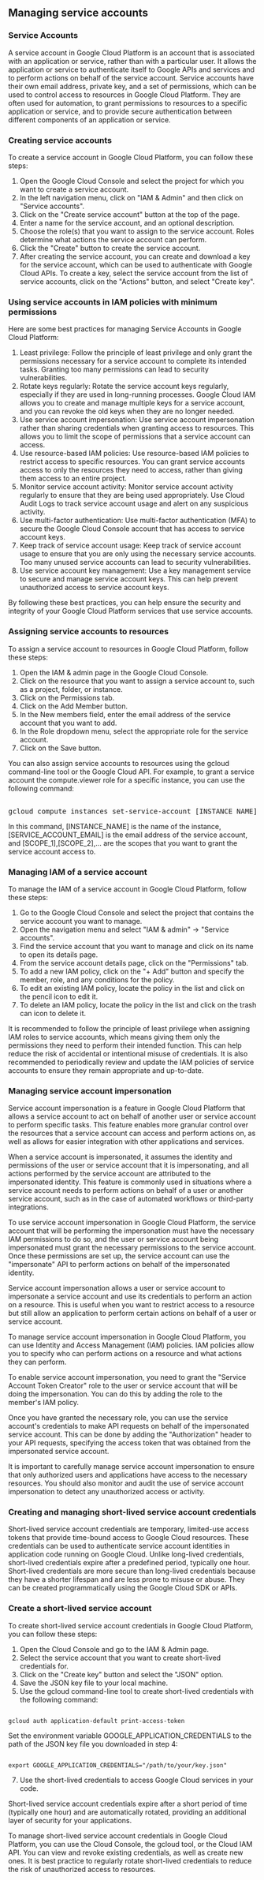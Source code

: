## Managing service accounts

### Service Accounts
A service account in Google Cloud Platform is an account that is associated with an application or service, rather than with a particular user. It allows the application or service to authenticate itself to Google APIs and services and to perform actions on behalf of the service account. Service accounts have their own email address, private key, and a set of permissions, which can be used to control access to resources in Google Cloud Platform. They are often used for automation, to grant permissions to resources to a specific application or service, and to provide secure authentication between different components of an application or service.

### Creating service accounts

To create a service account in Google Cloud Platform, you can follow these steps:

1. Open the Google Cloud Console and select the project for which you want to create a service account.
2. In the left navigation menu, click on "IAM & Admin" and then click on "Service accounts".
3. Click on the "Create service account" button at the top of the page.
4. Enter a name for the service account, and an optional description.
5. Choose the role(s) that you want to assign to the service account. Roles determine what actions the service account can perform.
6. Click the "Create" button to create the service account.
7. After creating the service account, you can create and download a key for the service account, which can be used to authenticate with Google Cloud APIs. To create a key, select the service account from the list of service accounts, click on the "Actions" button, and select "Create key".

### Using service accounts in IAM policies with minimum permissions
Here are some best practices for managing Service Accounts in Google Cloud Platform:

1. Least privilege: Follow the principle of least privilege and only grant the permissions necessary for a service account to complete its intended tasks. Granting too many permissions can lead to security vulnerabilities.
2. Rotate keys regularly: Rotate the service account keys regularly, especially if they are used in long-running processes. Google Cloud IAM allows you to create and manage multiple keys for a service account, and you can revoke the old keys when they are no longer needed.
3. Use service account impersonation: Use service account impersonation rather than sharing credentials when granting access to resources. This allows you to limit the scope of permissions that a service account can access.
4. Use resource-based IAM policies: Use resource-based IAM policies to restrict access to specific resources. You can grant service accounts access to only the resources they need to access, rather than giving them access to an entire project.
5. Monitor service account activity: Monitor service account activity regularly to ensure that they are being used appropriately. Use Cloud Audit Logs to track service account usage and alert on any suspicious activity.
6. Use multi-factor authentication: Use multi-factor authentication (MFA) to secure the Google Cloud Console account that has access to service account keys.
7. Keep track of service account usage: Keep track of service account usage to ensure that you are only using the necessary service accounts. Too many unused service accounts can lead to security vulnerabilities.
8. Use service account key management: Use a key management service to secure and manage service account keys. This can help prevent unauthorized access to service account keys.

By following these best practices, you can help ensure the security and integrity of your Google Cloud Platform services that use service accounts.

### Assigning service accounts to resources
To assign a service account to resources in Google Cloud Platform, follow these steps:

1. Open the IAM & admin page in the Google Cloud Console.
2. Click on the resource that you want to assign a service account to, such as a project, folder, or instance.
3. Click on the Permissions tab.
4. Click on the Add Member button.
5. In the New members field, enter the email address of the service account that you want to add.
6. In the Role dropdown menu, select the appropriate role for the service account.
7. Click on the Save button.

You can also assign service accounts to resources using the gcloud command-line tool or the Google Cloud API. For example, to grant a service account the compute.viewer role for a specific instance, you can use the following command:

<pre><cloud>
gcloud compute instances set-service-account [INSTANCE_NAME] --service-account [SERVICE_ACCOUNT_EMAIL] --scopes [SCOPE_1],[SCOPE_2],...
</code></pre>
In this command, [INSTANCE_NAME] is the name of the instance, [SERVICE_ACCOUNT_EMAIL] is the email address of the service account, and [SCOPE_1],[SCOPE_2],... are the scopes that you want to grant the service account access to.

### Managing IAM of a service account
To manage the IAM of a service account in Google Cloud Platform, follow these steps:

1. Go to the Google Cloud Console and select the project that contains the service account you want to manage.
2. Open the navigation menu and select "IAM & admin" -> "Service accounts".
3. Find the service account that you want to manage and click on its name to open its details page.
4. From the service account details page, click on the "Permissions" tab.
5. To add a new IAM policy, click on the "+ Add" button and specify the member, role, and any conditions for the policy.
6. To edit an existing IAM policy, locate the policy in the list and click on the pencil icon to edit it.
7. To delete an IAM policy, locate the policy in the list and click on the trash can icon to delete it.

It is recommended to follow the principle of least privilege when assigning IAM roles to service accounts, which means giving them only the permissions they need to perform their intended function. This can help reduce the risk of accidental or intentional misuse of credentials. It is also recommended to periodically review and update the IAM policies of service accounts to ensure they remain appropriate and up-to-date.


### Managing service account impersonation
Service account impersonation is a feature in Google Cloud Platform that allows a service account to act on behalf of another user or service account to perform specific tasks. This feature enables more granular control over the resources that a service account can access and perform actions on, as well as allows for easier integration with other applications and services.

When a service account is impersonated, it assumes the identity and permissions of the user or service account that it is impersonating, and all actions performed by the service account are attributed to the impersonated identity. This feature is commonly used in situations where a service account needs to perform actions on behalf of a user or another service account, such as in the case of automated workflows or third-party integrations.

To use service account impersonation in Google Cloud Platform, the service account that will be performing the impersonation must have the necessary IAM permissions to do so, and the user or service account being impersonated must grant the necessary permissions to the service account. Once these permissions are set up, the service account can use the "impersonate" API to perform actions on behalf of the impersonated identity.

Service account impersonation allows a user or service account to impersonate a service account and use its credentials to perform an action on a resource. This is useful when you want to restrict access to a resource but still allow an application to perform certain actions on behalf of a user or service account.

To manage service account impersonation in Google Cloud Platform, you can use Identity and Access Management (IAM) policies. IAM policies allow you to specify who can perform actions on a resource and what actions they can perform.

To enable service account impersonation, you need to grant the "Service Account Token Creator" role to the user or service account that will be doing the impersonation. You can do this by adding the role to the member's IAM policy.

Once you have granted the necessary role, you can use the service account's credentials to make API requests on behalf of the impersonated service account. This can be done by adding the "Authorization" header to your API requests, specifying the access token that was obtained from the impersonated service account.

It is important to carefully manage service account impersonation to ensure that only authorized users and applications have access to the necessary resources. You should also monitor and audit the use of service account impersonation to detect any unauthorized access or activity.


### Creating and managing short-lived service account credentials
Short-lived service account credentials are temporary, limited-use access tokens that provide time-bound access to Google Cloud resources. These credentials can be used to authenticate service account identities in application code running on Google Cloud. Unlike long-lived credentials, short-lived credentials expire after a predefined period, typically one hour. Short-lived credentials are more secure than long-lived credentials because they have a shorter lifespan and are less prone to misuse or abuse. They can be created programmatically using the Google Cloud SDK or APIs.

### Create a short-lived service account 
To create short-lived service account credentials in Google Cloud Platform, you can follow these steps:

1. Open the Cloud Console and go to the IAM & Admin page.
2. Select the service account that you want to create short-lived credentials for.
3. Click on the "Create key" button and select the "JSON" option.
4. Save the JSON key file to your local machine.
5. Use the gcloud command-line tool to create short-lived credentials with the following command:

<pre><code>
gcloud auth application-default print-access-token
</code></pre>
Set the environment variable GOOGLE_APPLICATION_CREDENTIALS to the path of the JSON key file you downloaded in step 4:

<pre><code>
export GOOGLE_APPLICATION_CREDENTIALS="/path/to/your/key.json"
</code></pre>

7. Use the short-lived credentials to access Google Cloud services in your code.

Short-lived service account credentials expire after a short period of time (typically one hour) and are automatically rotated, providing an additional layer of security for your applications.

To manage short-lived service account credentials in Google Cloud Platform, you can use the Cloud Console, the gcloud tool, or the Cloud IAM API. You can view and revoke existing credentials, as well as create new ones. It is best practice to regularly rotate short-lived credentials to reduce the risk of unauthorized access to resources.